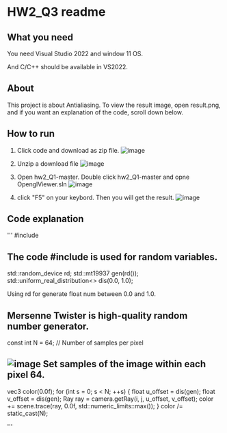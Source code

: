 # HW2_Q3 readme
## What you need
You need Visual Studio 2022 and window 11 OS.

And C/C++ should be available in VS2022.

## About
This project is about Antialiasing.
To view the result image, open result.png, 
and if you want an explanation of the code, scroll down below.

## How to run

1. Click code and download as zip file.
![image](https://github.com/user-attachments/assets/c8da34e7-1db2-47e6-a841-e0bd1dd7c911)

2. Unzip a download file
![image](https://github.com/user-attachments/assets/d7f66b32-37b6-41ca-a07a-a8ea596d7228)

3. Open hw2_Q1-master. Double click hw2_Q1-master and opne OpenglViewer.sln
![image](https://github.com/user-attachments/assets/0c2fa2b8-444e-46a4-8aee-49ec6ea07857)

4. click "F5" on your keybord. Then you will get the result.
![image](https://github.com/user-attachments/assets/b1b650f1-b991-4674-8759-d4e590195b9b)


## Code explanation
'''
#include <random>

The code #include <random> is used for random variables.
------------

std::random_device rd;
std::mt19937 gen(rd());
std::uniform_real_distribution<> dis(0.0, 1.0);

Using rd for generate float num between 0.0 and 1.0.

Mersenne Twister is high-quality random number generator.
----------

const int N = 64; // Number of samples per pixel

![image](https://github.com/user-attachments/assets/3ab8bf85-8c51-4296-92e5-94dd7a975337)
Set samples of the image within each pixel 64.
----------
vec3 color(0.0f);
for (int s = 0; s < N; ++s)
{
	float u_offset = dis(gen);
	float v_offset = dis(gen);
	Ray ray = camera.getRay(i, j, u_offset, v_offset);
	color += scene.trace(ray, 0.0f, std::numeric_limits<float>::max());
}
color /= static_cast<float>(N);



'''

